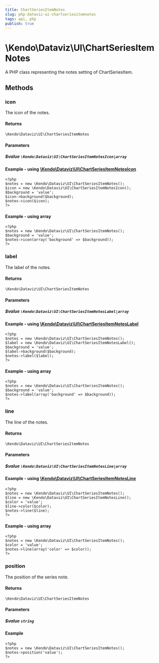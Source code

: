 ```yaml
---
title: ChartSeriesItemNotes
slug: php-dataviz-ui-chartseriesitemnotes
tags: api, php
publish: true
---
```


# \Kendo\Dataviz\UI\ChartSeriesItemNotes

A PHP class representing the notes setting of ChartSeriesItem.


## Methods

### icon

The icon of the notes.

#### Returns
`\Kendo\Dataviz\UI\ChartSeriesItemNotes`

#### Parameters

##### $value `\Kendo\Dataviz\UI\ChartSeriesItemNotesIcon|array`


#### Example - using [\Kendo\Dataviz\UI\ChartSeriesItemNotesIcon](/api/wrappers/php/Kendo/Dataviz/UI/ChartSeriesItemNotesIcon)
    <?php
    $notes = new \Kendo\Dataviz\UI\ChartSeriesItemNotes();
    $icon = new \Kendo\Dataviz\UI\ChartSeriesItemNotesIcon();
    $background = 'value';
    $icon->background($background);
    $notes->icon($icon);
    ?>

#### Example - using array

    <?php
    $notes = new \Kendo\Dataviz\UI\ChartSeriesItemNotes();
    $background = 'value';
    $notes->icon(array('background' => $background));
    ?>

### label

The label of the notes.

#### Returns
`\Kendo\Dataviz\UI\ChartSeriesItemNotes`

#### Parameters

##### $value `\Kendo\Dataviz\UI\ChartSeriesItemNotesLabel|array`


#### Example - using [\Kendo\Dataviz\UI\ChartSeriesItemNotesLabel](/api/wrappers/php/Kendo/Dataviz/UI/ChartSeriesItemNotesLabel)
    <?php
    $notes = new \Kendo\Dataviz\UI\ChartSeriesItemNotes();
    $label = new \Kendo\Dataviz\UI\ChartSeriesItemNotesLabel();
    $background = 'value';
    $label->background($background);
    $notes->label($label);
    ?>

#### Example - using array

    <?php
    $notes = new \Kendo\Dataviz\UI\ChartSeriesItemNotes();
    $background = 'value';
    $notes->label(array('background' => $background));
    ?>

### line

The line of the notes.

#### Returns
`\Kendo\Dataviz\UI\ChartSeriesItemNotes`

#### Parameters

##### $value `\Kendo\Dataviz\UI\ChartSeriesItemNotesLine|array`


#### Example - using [\Kendo\Dataviz\UI\ChartSeriesItemNotesLine](/api/wrappers/php/Kendo/Dataviz/UI/ChartSeriesItemNotesLine)
    <?php
    $notes = new \Kendo\Dataviz\UI\ChartSeriesItemNotes();
    $line = new \Kendo\Dataviz\UI\ChartSeriesItemNotesLine();
    $color = 'value';
    $line->color($color);
    $notes->line($line);
    ?>

#### Example - using array

    <?php
    $notes = new \Kendo\Dataviz\UI\ChartSeriesItemNotes();
    $color = 'value';
    $notes->line(array('color' => $color));
    ?>

### position
The position of the series note.

#### Returns
`\Kendo\Dataviz\UI\ChartSeriesItemNotes`

#### Parameters

##### $value `string`



#### Example 
    <?php
    $notes = new \Kendo\Dataviz\UI\ChartSeriesItemNotes();
    $notes->position('value');
    ?>


